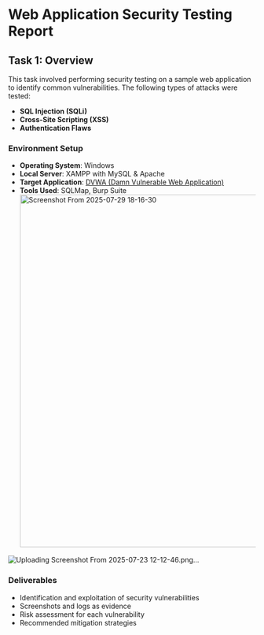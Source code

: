 # Web Application Security Testing Report

## Task 1: Overview

This task involved performing security testing on a sample web application to identify common vulnerabilities. The following types of attacks were tested:

- **SQL Injection (SQLi)**
- **Cross-Site Scripting (XSS)**
- **Authentication Flaws**

### Environment Setup

- **Operating System**: Windows  
- **Local Server**: XAMPP with MySQL  & Apache
- **Target Application**: [DVWA (Damn Vulnerable Web Application)](https://github.com/digininja/DVWA)  
- **Tools Used**: SQLMap, Burp Suite
  <img width="1021" height="716" alt="Screenshot From 2025-07-29 18-16-30" src="https://github.com/user-attachments/assets/fecf959d-e69a-4e6b-b1b0-ae89c0b1d7e5" />

![Uploading Screenshot From 2025-07-23 12-12-46.png…]()


###  Deliverables

- Identification and exploitation of security vulnerabilities  
- Screenshots and logs as evidence  
- Risk assessment for each vulnerability  
- Recommended mitigation strategies
